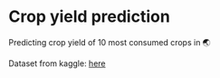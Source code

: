 # Crop yield prediction

Predicting crop yield of 10 most consumed crops in 🌏

Dataset from kaggle: [here](https://www.kaggle.com/datasets/patelris/crop-yield-prediction-dataset)
